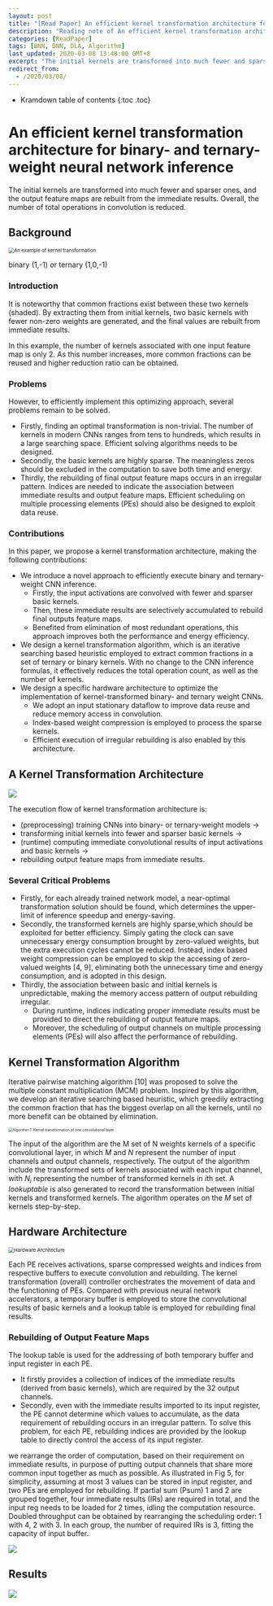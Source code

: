 ```yaml
---
layout: post
title: "[Read Paper] An efficient kernel transformation architecture for binary- and ternary-weight neural network inference"
description: "Reading note of An efficient kernel transformation architecture for binary- and ternary-weight neural network inference"
categories: [ReadPaper]
tags: [BNN, DNN, DLA, Algorithm]
last_updated: 2020-03-08 13:48:00 GMT+8
excerpt: "The initial kernels are transformed into much fewer and sparser ones, and the output feature maps are rebuilt from the immediate results. Overall, the number of total operations in convolution is reduced."
redirect_from:
  - /2020/03/08/
---
```


* Kramdown table of contents
{:toc .toc}
# An efficient kernel transformation architecture for binary- and ternary-weight neural network inference

The initial kernels are transformed into much fewer and sparser ones, and the output feature maps are rebuilt from the immediate results. Overall, the number of total operations in convolution is reduced.

## Background

<img src="https://raw.githubusercontent.com/SingularityKChen/PicUpload/master/img/20200308105128.png" alt="An example of kernel transformation" style="zoom:67%;" />

binary (1,-1) or ternary (1,0,-1)

### Introduction

It is noteworthy that common fractions exist between these two kernels (shaded). By extracting them from initial kernels, two basic kernels with fewer non-zero weights are generated, and the final values are rebuilt from immediate results.

In this example, the number of kernels associated with one input feature map is only 2. As this number increases, more common fractions can be reused and higher reduction ratio can be obtained.

### Problems

However, to efficiently implement this optimizing approach, several problems remain to be solved. 

+ Firstly, finding an optimal transformation is non-trivial. The number of kernels in modern CNNs ranges from tens to hundreds, which results in a large searching space. Efficient solving algorithms needs to be designed. 
+ Secondly, the basic kernels are highly sparse. The meaningless zeros should be excluded in the computation to save both time and energy. 
+ Thirdly, the rebuilding of final output feature maps occurs in an irregular pattern. Indices are needed to indicate the association between immediate results and output feature maps. Efficient scheduling on multiple processing elements (PEs) should also be designed to exploit data reuse.

### Contributions

In this paper, we propose a kernel transformation architecture, making the following contributions:
+ We introduce a novel approach to efficiently execute binary and ternary-weight CNN inference. 
  + Firstly, the input activations are convolved with fewer and sparser basic kernels. 
  + Then, these immediate results are selectively accumulated to rebuild final outputs feature maps. 
  + Benefited from elimination of most redundant operations, this approach improves both the performance and energy efficiency.
+ We design a kernel transformation algorithm, which is an iterative searching based heuristic employed to extract common fractions in a set of ternary or binary kernels. With no change to the CNN inference formulas, it effectively reduces the total operation count, as well as the number of kernels. 
+ We design a specific hardware architecture to optimize the implementation of kernel-transformed binary- and ternary weight CNNs. 
  + We adopt an input stationary dataflow to improve data reuse and reduce memory access in convolution. 
  + Index-based weight compression is employed to process the sparse kernels. 
  + Efficient execution of irregular rebuilding is also enabled by this architecture.

## A Kernel Transformation Architecture
![](https://raw.githubusercontent.com/SingularityKChen/PicUpload/master/img/20200308130226.png)

The execution flow of kernel transformation architecture is: 

+ (preprocessing) training CNNs into binary- or ternary-weight models → 
+ transforming initial kernels into fewer and sparser basic kernels → 
+ (runtime) computing immediate convolutional results of input activations and basic kernels → 
+ rebuilding output feature maps from immediate results.

### Several Critical Problems

+ Firstly, for each already trained network model, a near-optimal transformation solution should be found, which determines the upper-limit of inference speedup and energy-saving. 
+ Secondly, the transformed kernels are highly sparse,which should be exploited for better efficiency. Simply gating the clock can save unnecessary energy consumption brought by zero-valued weights, but the extra execution cycles cannot be reduced. Instead, index based weight compression can be employed to skip the accessing of zero-valued weights [4, 9], eliminating both the unnecessary time and energy consumption, and is adopted in this design. 
+ Thirdly, the association between basic and initial kernels is unpredictable, making the memory access pattern of output rebuilding irregular. 
  + During runtime, indices indicating proper immediate results must be provided to direct the rebuilding of output feature maps. 
  + Moreover, the scheduling of output channels on multiple processing elements (PEs) will also affect the performance of rebuilding.

## Kernel Transformation Algorithm

Iterative pairwise matching algorithm [10] was proposed to solve the multiple constant multiplication (MCM) problem. Inspired by this algorithm, we develop an iterative searching based heuristic, which greedily extracting the common fraction that has the biggest overlap on all the kernels, until no more benefit can be obtained by elimination.

<img src="https://raw.githubusercontent.com/SingularityKChen/PicUpload/master/img/20200308131000.png" alt="Algorithm 1: Kernel transformation of one convolutional layer" style="zoom: 50%;" />



The input of the algorithm are the M set of N weights kernels of a specific convolutional layer, in which $M$ and $N$ represent the number of input channels and output channels, respectively. The output of the algorithm include the transformed sets of kernels associated with each input channel, with $N_i$ representing the number of transformed kernels in $i$th set. A $lookup table$ is also generated to record the transformation between initial kernels and transformed kernels. The algorithm operates on the $M$ set of kernels step-by-step.

## Hardware Architecture

<img src="https://raw.githubusercontent.com/SingularityKChen/PicUpload/master/img/20200308131336.png" alt="Hardware Architecture" style="zoom:67%;" />



Each PE receives activations, sparse compressed weights and indices from respective buffers to execute convolution and rebuilding. The kernel transformation (overall) controller orchestrates the movement of data and the functioning of PEs. Compared with previous neural network accelerators, a temporary buffer is employed to store the convolutional results of basic kernels and a lookup table is employed for rebuilding final results.

### Rebuilding of Output Feature Maps

The lookup table is used for the addressing of both temporary buffer and input register in each PE.

+ It firstly provides a collection of indices of the immediate results (derived from basic kernels), which are required by the 32 output channels.
+ Secondly, even with the immediate results imported to its input register, the PE cannot determine which values to accumulate, as the data requirement of rebuilding occurs in an irregular pattern. To solve this problem, for each PE, rebuilding indices are provided by the lookup table to directly control the access of its input register.

we rearrange the order of computation, based on their requirement on immediate results, in purpose of putting output channels that share more common input together as much as possible. As illustrated in Fig 5, for simplicity, assuming at most 3 values can be stored in input register, and two PEs are employed for rebuilding. If partial sum (Psum) 1 and 2 are grouped together, four immediate results (IRs) are required in total, and the input reg needs to be loaded for 2 times, idling the computation resource. Doubled throughput can be obtained by rearranging the scheduling order: 1 with 4, 2 with 3. In each group, the number of required IRs is 3, fitting the capacity of input buffer.

![](https://raw.githubusercontent.com/SingularityKChen/PicUpload/master/img/20200308133243.png)

## Results

![](https://raw.githubusercontent.com/SingularityKChen/PicUpload/master/img/20200308134632.png)